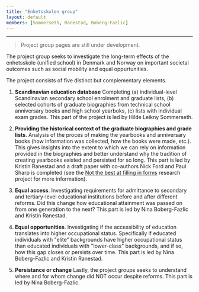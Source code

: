 ```yaml
---
title: "Enhetsskolen group"
layout: default
members: [Sommerseth, Ranestad, Boberg-Fazlic]
---
```


---
> Project group pages are still under development.

The project group seeks to investigate the long-term effects of the enhetsskole (unified school) in Denmark and Norway on important societal outcomes such as social mobility and equal oppurtunities.

The project consists of five distinct but complementary elements.

1. **Scandinavian education database** Completing (a) individual-level Scandinavian secondary school enrolment and graduate lists, (b) selected cohorts of graduate biographies from technical school anniversary books and high school yearboks, (c) lists with individual exam grades. This part of the project is led by Hilde Leikny Sommerseth.

2. **Providing the historical context of the graduate biographies and grade lists**. Analysis of the proces of making the yearbooks and anniversary books (how information was collected, how the books were made, etc.). This gives insights into the extent to which we can rely on information provided in the biographies and better understand why the tradition of creating yearbooks existed and persisted for so long. This part is led by Kristin Ranestad and a draft paper with co-authors Nick Ford and Paul Sharp is completed (see the [Not the best at filling in forms](https://hcnordics.github.io/research/sourcecriticism) research project for more information).

3. **Equal access**. Investigating requirements for admittance to secondary and tertiary-level educational institutions before and after different reforms. Did this change how educational attainment was passed on from one generation to the next? This part is led by Nina Boberg-Fazlic and Kristin Ranestad.

4. **Equal opportunities**. Investigating if the accessibility of education translates into higher occupational status. Specifically if educated individuals with "elite" backgrounds have higher occupational status than educated individuals with "lower-class" backgrounds, and if so, how this gap closes or persists over time. This part is led by Nina Boberg-Fazlic and Kristin Ranestad.

5. **Persistance or change** Lastly, the project groups seeks to understand where and for whom change did NOT occur despite reforms. This part is led by Nina Boberg-Fazlic.
